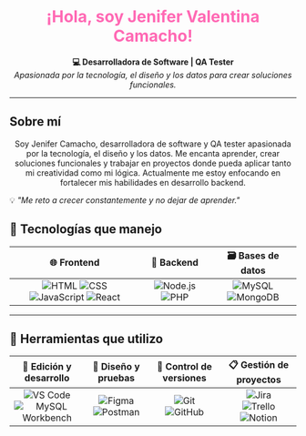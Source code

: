 <h1 align="center" style="color:#FF69B4;">¡Hola, soy Jenifer Valentina Camacho! </h1>

<p align="center">
  <strong>💻 Desarrolladora de Software | QA Tester </strong><br>
  <em>Apasionada por la tecnología, el diseño y los datos para crear soluciones funcionales.</em>
</p>

---
## Sobre mí
<p align="center">
Soy Jenifer Camacho, desarrolladora de software y QA tester apasionada por la tecnología, el diseño y los datos.  
Me encanta aprender, crear soluciones funcionales y trabajar en proyectos donde pueda aplicar tanto mi creatividad como mi lógica.  
Actualmente me estoy enfocando en fortalecer mis habilidades en desarrollo backend.
</p>

💡 *"Me reto a crecer constantemente y no dejar de aprender."*


## 🚀 Tecnologías que manejo

<div align="center">

| 🌐 **Frontend** | 🧠 **Backend** | 🗃️ **Bases de datos** |
|:--------------:|:-------------:|:---------------------:|
| ![HTML](https://img.shields.io/badge/HTML-E34F26?style=flat&logo=html5&logoColor=white) ![CSS](https://img.shields.io/badge/CSS-1572B6?style=flat&logo=css3&logoColor=white) ![JavaScript](https://img.shields.io/badge/JavaScript-F7DF1E?style=flat&logo=javascript&logoColor=black) ![React](https://img.shields.io/badge/React-20232A?style=flat&logo=react&logoColor=61DAFB) | ![Node.js](https://img.shields.io/badge/Node.js-339933?style=flat&logo=node.js&logoColor=white) ![PHP](https://img.shields.io/badge/PHP-777BB4?style=flat&logo=php&logoColor=white) | ![MySQL](https://img.shields.io/badge/MySQL-005C84?style=flat&logo=mysql&logoColor=white) ![MongoDB](https://img.shields.io/badge/MongoDB-47A248?style=flat&logo=mongodb&logoColor=white) |

</div>

---

## 🧰 Herramientas que utilizo

<div align="center">

| 🧰 **Edición y desarrollo** | 🎨 **Diseño y pruebas** | 🔧 **Control de versiones** | 📋 **Gestión de proyectos** |
|:--------------------------:|:----------------------:|:---------------------------:|:---------------------------:|
| ![VS Code](https://img.shields.io/badge/Visual%20Studio%20Code-007ACC?style=flat&logo=visual-studio-code&logoColor=white)<br>![MySQL Workbench](https://img.shields.io/badge/MySQL%20Workbench-4479A1?style=flat&logo=mysql&logoColor=white) | ![Figma](https://img.shields.io/badge/Figma-F24E1E?style=flat&logo=figma&logoColor=white)<br>![Postman](https://img.shields.io/badge/Postman-FF6C37?style=flat&logo=postman&logoColor=white) | ![Git](https://img.shields.io/badge/Git-F05032?style=flat&logo=git&logoColor=white)<br>![GitHub](https://img.shields.io/badge/GitHub-181717?style=flat&logo=github&logoColor=white) | ![Jira](https://img.shields.io/badge/Jira-0052CC?style=flat&logo=jira&logoColor=white)<br>![Trello](https://img.shields.io/badge/Trello-0052CC?style=flat&logo=trello&logoColor=white)<br>![Notion](https://img.shields.io/badge/Notion-000000?style=flat&logo=notion&logoColor=white) |

</div>





